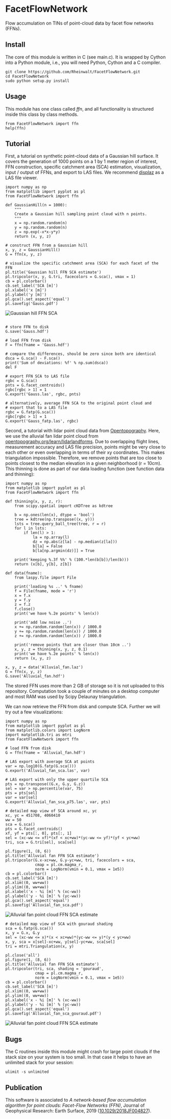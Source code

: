 # FacetFlowNetwork

Flow accumulation on TINs of point-cloud data by facet flow networks (FFNs).

## Install

The core of this module is written in C (see main.c). It is
wrapped by Cython into a Python module, i.e., you will need Python,
Cython and a C compiler.

    git clone https://github.com/Rheinwalt/FacetFlowNetwork.git
    cd FacetFlowNetwork
    sudo python setup.py install

## Usage

This module has one class called *ffn*, and all functionality is
structured inside this class by class methods.

~~~~~~~~~~~~~~~~~ {.python .numberLines}
from FacetFlowNetwork import ffn
help(ffn)
~~~~~~~~~~~~~~~~~

## Tutorial

First, a tutorial on synthetic point-cloud data of a Gaussian hill surface.
It covers the generation of 1000 points on a 1 by 1 meter region of interest,
FFN construction, specific catchment area (SCA) estimation, visualization,
input / output of FFNs, and export to LAS files. We recommend
[displaz](https://github.com/c42f/displaz "a hackable lidar viewer") as a
LAS file viewer.

~~~~~~~~~~~~~~~~~ {.python .numberLines}
import numpy as np
from matplotlib import pyplot as pl
from FacetFlowNetwork import ffn

def GaussianHill(n = 1000):
    """
    Create a Gaussian hill sampling point cloud with n points.
    """
    x = np.random.random(n)
    y = np.random.random(n)
    z = np.exp(-x*x-y*y)
    return (x, y, z)

# construct FFN from a Gaussian hill
x, y, z = GaussianHill()
G = ffn(x, y, z)

# visualize the specific catchment area (SCA) for each facet of the FFN
pl.title('Gaussian hill FFN SCA estimate')
pl.tripcolor(x, y, G.tri, facecolors = G.sca(), vmax = 1)
cb = pl.colorbar()
cb.set_label('SCA [m]')
pl.xlabel('x [m]')
pl.ylabel('y [m]')
pl.gca().set_aspect('equal')
pl.savefig('Gauss.pdf')
~~~~~~~~~~~~~~~~~

![Gaussian hill FFN SCA](tutorial/Gauss.png?raw=true "Gaussian hill FFN SCA")

~~~~~~~~~~~~~~~~~ {.python .numberLines}

# store FFN to disk
G.save('Gauss.hdf')

# load FFN from disk
F = ffn(fname = 'Gauss.hdf')

# compare the differences, should be zero since both are identical
dsca = G.sca() - F.sca()
print('Sum of deviations: %f' % np.sum(dsca))
del F

# export FFN SCA to LAS file
rgbc = G.sca()
pnts = G.facet_centroids()
rgbc[rgbc > 1] = 1
G.export('Gauss.las', rgbc, pnts)

# alternatively, average FFN SCA to the original point cloud and
# export that to a LAS file
rgbc = G.fatp(G.sca())
rgbc[rgbc > 1] = 1
G.export('Gauss_fatp.las', rgbc)
~~~~~~~~~~~~~~~~~

Second, a tutorial with lidar point cloud data from
[Opentopography](https://opentopography.org). Here, we
use the alluvial fan lidar point cloud from
[opentopography.org/learn/lidarlandforms](https://opentopography.org/learn/lidarlandforms).
Due to overlapping flight lines, measurement accuracy and
LAS file precision, points might be very close to each other
or even overlapping in terms of their xy coordinates. This
makes triangulation impossible. Therefore, we remove points
that are too close to points closest to the median elevation
in a given neighborhood (r = 10cm). This thinning is done
as part of our data loading function (see function data and thinning):

~~~~~~~~~~~~~~~~~ {.python .numberLines}
import numpy as np
from matplotlib import pyplot as pl
from FacetFlowNetwork import ffn

def thinning(x, y, z, r):
    from scipy.spatial import cKDTree as kdtree

    b = np.ones(len(x), dtype = 'bool')   
    tree = kdtree(np.transpose((x, y)))
    lsts = tree.query_ball_tree(tree, r = r)
    for l in lsts:
        if len(l) > 1:
            la = np.array(l)
            dz = np.abs(z[la] - np.median(z[la]))
            b[la] = False
            b[la[np.argmin(dz)]] = True

    print('keeping %.3f %%' % (100.*len(b[b])/len(b)))
    return (x[b], y[b], z[b])

def data(fname):
    from laspy.file import File

    print('loading %s ..' % fname)
    f = File(fname, mode = 'r')
    x = f.x
    y = f.y
    z = f.z
    f.close()
    print('we have %.2e points' % len(x))

    print('add low noise ..')
    x += np.random.random(len(x)) / 1000.0
    y += np.random.random(len(x)) / 1000.0
    z += np.random.random(len(x)) / 1000.0

    print('remove points that are closer than 10cm ..')
    x, y, z = thinning(x, y, z, 0.1)
    print('we have %.2e points' % len(x))    
    return (x, y, z)

x, y, z = data('Alluvial_fan.laz')
G = ffn(x, y, z)
G.save('Alluvial_fan.hdf')
~~~~~~~~~~~~~~~~~

The stored FFN uses more than 2 GB of storage so it is
not uploaded to this repository. Computation took a couple of
minutes on a desktop computer and most RAM was used by Scipy
Delaunay triangulation.

We can now retrieve the FFN from disk and compute SCA.
Further we will try out a few visualizations:

~~~~~~~~~~~~~~~~~ {.python .numberLines}
import numpy as np
from matplotlib import pyplot as pl
from matplotlib.colors import LogNorm
import matplotlib.tri as mtri
from FacetFlowNetwork import ffn

# load FFN from disk
G = ffn(fname = 'Alluvial_fan.hdf')

# LAS export with average SCA at points
var = np.log10(G.fatp(G.sca()))
G.export('Alluvial_fan_sca.las', var)

# LAS export with only the upper quartile SCA
pts = np.transpose((G.x, G.y, G.z))
sel = var > np.percentile(var, 75)
pts = pts[sel]
var = var[sel]
G.export('Alluvial_fan_sca_p75.las', var, pts)

# detailed map view of SCA around xc, yc
xc, yc = 451708, 4060410
ww = 50
sca = G.sca()
pts = G.facet_centroids()
xf, yf = pts[:, 0], pts[:, 1]
sel = (xc-ww <= xf)*(xf < xc+ww)*(yc-ww <= yf)*(yf < yc+ww)
tri, sca = G.tri[sel], sca[sel]

pl.figure(1, (8, 6))
pl.title('Alluvial fan FFN SCA estimate')
pl.tripcolor(G.x-xc+ww, G.y-yc+ww, tri, facecolors = sca,
             cmap = pl.cm.magma_r,
             norm = LogNorm(vmin = 0.1, vmax = 1e5))
cb = pl.colorbar()
cb.set_label('SCA [m]')
pl.xlim((0, ww+ww))
pl.ylim((0, ww+ww))
pl.xlabel('x - %i [m]' % (xc-ww))
pl.ylabel('y - %i [m]' % (yc-ww))
pl.gca().set_aspect('equal')
pl.savefig('Alluvial_fan_sca.pdf')
~~~~~~~~~~~~~~~~~

![Alluvial fan point cloud FFN SCA estimate](tutorial/Alluvial_fan_sca.png?raw=true "FFN SCA estimate")

~~~~~~~~~~~~~~~~~ {.python .numberLines}
# detailed map view of SCA with gouraud shading
sca = G.fatp(G.sca())
x, y = G.x, G.y
sel = (xc-ww <= x)*(x < xc+ww)*(yc-ww <= y)*(y < yc+ww)
x, y, sca = x[sel]-xc+ww, y[sel]-yc+ww, sca[sel]
tri = mtri.Triangulation(x, y)

pl.close('all')
pl.figure(1, (8, 6))
pl.title('Alluvial fan FFN SCA estimate')
pl.tripcolor(tri, sca, shading = 'gouraud',
             cmap = pl.cm.magma_r,
             norm = LogNorm(vmin = 0.1, vmax = 1e5))
cb = pl.colorbar()
cb.set_label('SCA [m]')
pl.xlim((0, ww+ww))
pl.ylim((0, ww+ww))
pl.xlabel('x - %i [m]' % (xc-ww))
pl.ylabel('y - %i [m]' % (yc-ww))
pl.gca().set_aspect('equal')
pl.savefig('Alluvial_fan_sca_gouraud.pdf')
~~~~~~~~~~~~~~~~~

![Alluvial fan point cloud FFN SCA estimate](tutorial/Alluvial_fan_sca_gouraud.png?raw=true "FFN SCA estimate with gouraud shading")
  
## Bugs

The C routines inside this module might crash for large point clouds
if the stack size on your system is too small. In that case it helps to
have an unlimited stack for your session:

    ulimit -s unlimited

## Publication

This software is associated to *A network-based flow accumulation algorithm for point clouds: Facet-Flow Networks (FFN)*,
Journal of Geophysical  Research: Earth Surface, 2019 ([10.1029/2018JF004827](https://doi.org/10.1029/2018JF004827)). 

